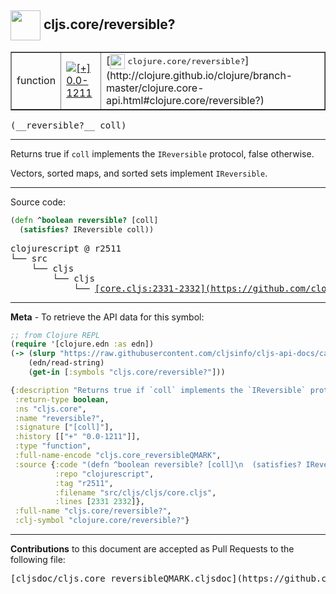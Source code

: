 ## <img width="48px" valign="middle" src="http://i.imgur.com/Hi20huC.png"> cljs.core/reversible?

 <table border="1">
<tr>

<td>function</td>
<td><a href="https://github.com/cljsinfo/cljs-api-docs/tree/0.0-1211"><img valign="middle" alt="[+] 0.0-1211" src="https://img.shields.io/badge/+-0.0--1211-lightgrey.svg"></a> </td>
<td>
[<img height="24px" valign="middle" src="http://i.imgur.com/1GjPKvB.png"> <samp>clojure.core/reversible?</samp>](http://clojure.github.io/clojure/branch-master/clojure.core-api.html#clojure.core/reversible?)
</td>
</tr>
</table>

 <samp>
(__reversible?__ coll)<br>
</samp>

---

Returns true if `coll` implements the `IReversible` protocol, false otherwise.

Vectors, sorted maps, and sorted sets implement `IReversible`.

---




Source code:

```clj
(defn ^boolean reversible? [coll]
  (satisfies? IReversible coll))
```

 <pre>
clojurescript @ r2511
└── src
    └── cljs
        └── cljs
            └── <ins>[core.cljs:2331-2332](https://github.com/clojure/clojurescript/blob/r2511/src/cljs/cljs/core.cljs#L2331-L2332)</ins>
</pre>


---

__Meta__ - To retrieve the API data for this symbol:

```clj
;; from Clojure REPL
(require '[clojure.edn :as edn])
(-> (slurp "https://raw.githubusercontent.com/cljsinfo/cljs-api-docs/catalog/cljs-api.edn")
    (edn/read-string)
    (get-in [:symbols "cljs.core/reversible?"]))
```

```clj
{:description "Returns true if `coll` implements the `IReversible` protocol, false otherwise.\n\nVectors, sorted maps, and sorted sets implement `IReversible`.",
 :return-type boolean,
 :ns "cljs.core",
 :name "reversible?",
 :signature ["[coll]"],
 :history [["+" "0.0-1211"]],
 :type "function",
 :full-name-encode "cljs.core_reversibleQMARK",
 :source {:code "(defn ^boolean reversible? [coll]\n  (satisfies? IReversible coll))",
          :repo "clojurescript",
          :tag "r2511",
          :filename "src/cljs/cljs/core.cljs",
          :lines [2331 2332]},
 :full-name "cljs.core/reversible?",
 :clj-symbol "clojure.core/reversible?"}

```

---

__Contributions__ to this document are accepted as Pull Requests to the following file:

 <pre>
[cljsdoc/cljs.core_reversibleQMARK.cljsdoc](https://github.com/cljsinfo/cljs-api-docs/blob/master/cljsdoc/cljs.core_reversibleQMARK.cljsdoc)
</pre>

